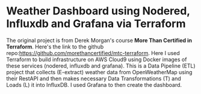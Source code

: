 # Weather Dashboard using Nodered, Influxdb and Grafana via Terraform

The original project is from Derek Morgan's course <strong>More Than Certified in Terraform</strong>. Here's the link to the github repo:https://github.com/morethancertified/mtc-terraform.
Here I used Terraform to build infrastructure on AWS Cloud9 using Docker images of these services (nodered, influxdb and grafana). 
This is a Data Pipeline (ETL) project that collects (E-extract) weather data from OpenWeatherMap using their RestAPI and then makes necessary Data Transformations (T) and Loads (L) it into InfluxDB. I used Grafana to then create the dashboard.
